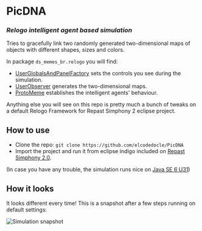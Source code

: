 PicDNA
======
### *Relogo intelligent agent based simulation*

Tries to gracefully link two randomly generated two-dimensional maps of objects with different shapes, sizes and colors.

In package `ds_memes_br.relogo` you will find:

* [UserGlobalsAndPanelFactory](https://github.com/elcodedocle/PicDNA/blob/master/src/ds_memes_br/relogo/UserGlobalsAndPanelFactory.groovy) sets the controls you see during the simulation.
* [UserObserver](https://github.com/elcodedocle/PicDNA/blob/master/src/ds_memes_br/relogo/UserObserver.groovy) generates the two-dimensional maps.
* [ProtoMeme](https://github.com/elcodedocle/PicDNA/blob/master/src/ds_memes_br/relogo/ProtoMeme.groovy) establishes the intelligent agents' behaviour.

Anything else you will see on this repo is pretty much a bunch of tweaks on a default Relogo Framework for Repast Simphony 2 eclipse project.

## How to use

* Clone the repo: `git clone https://github.com/elcodedocle/PicDNA`
* Import the project and run it from eclipse indigo included on [Repast Simphony 2.0](http://sourceforge.net/projects/repast/files/Repast%20Simphony/Repast%20Simphony%202.0/).

(In case you have any trouble, the simulation runs nice on [Java SE 6 U31](http://www.oracle.com/technetwork/java/javasebusiness/downloads/java-archive-downloads-javase6-419409.html))

## How it looks

It looks different every time! This is a snapshot after a few steps running on default settings:

![Simulation snapshot](http://i.imgur.com/0B8TEpd.png "With default (and boring) settings, it looks somehow like this.")
